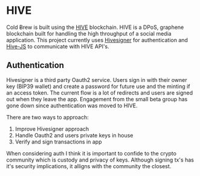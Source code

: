 # HIVE
Cold Ƀrew is built using the [HIVE](https://hive.io) blockchain. HIVE is a DPoS, graphene blockchain built for handling the high throughput of a social media application. This project currently uses [Hivesigner](https://hivesigner.com) for authentication and [Hive-JS](https://gitlab.syncad.com/hive/hive-js) to communicate with HIVE API's.

## Authentication
Hivesigner is a third party Oauth2 service. Users sign in with their owner key (BIP39 wallet) and create a password for future use and the minting if an access token. The current flow is a lot of redirects and users are signed out when they leave the app. Engagement from the small beta group has gone down since authentication was moved to HIVE.

There are two ways to approach:
1. Improve Hivesigner approach
2. Handle Oauth2 and users private keys in house
3. Verify and sign transactions in app

When considering auth I think it is important to confide to the crypto community which is custody and privacy of keys. Although signing tx's has it's security implications, it alligns with the community the closest.
